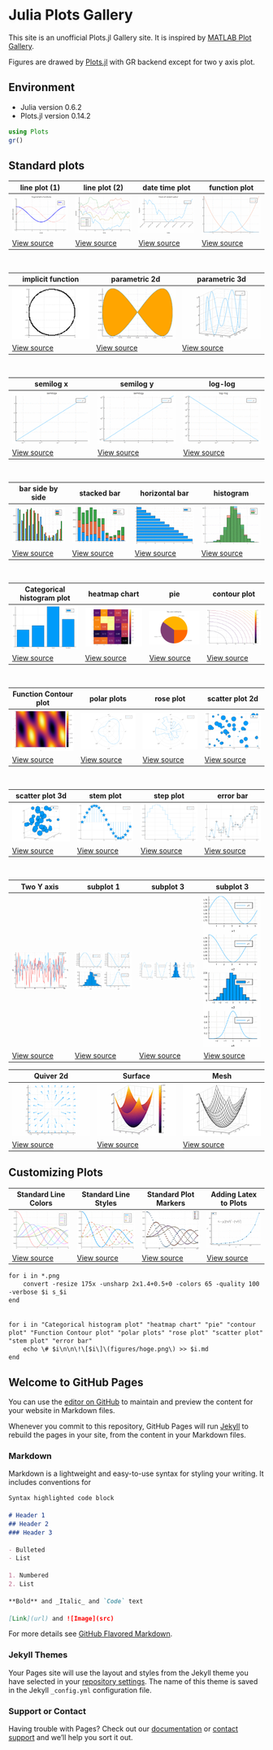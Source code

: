 # Julia Plots Gallery

This site is an unofficial Plots.jl Gallery site. It is inspired by [MATLAB Plot Gallery](https://jp.mathworks.com/products/matlab/plot-gallery.html).

Figures are drawed by [Plots.jl](https://github.com/JuliaPlots/Plots.jl) with GR backend except for two y axis plot.

## Environment
- Julia version 0.6.2
- Plots.jl version 0.14.2

```julia
using Plots
gr()
```

## Standard plots

|line plot (1)| line plot (2)| date time plot | function plot|
| ---- | ---- | ---- | ---- |
| ![s_line_plot1.png](src/figures/s_line_plot1.png) | ![s_line_plot2.png](src/figures/s_line_plot2.png) | ![s_datetime_plot1.png](src/figures/s_datetime_plot1.png) | ![s_function1.png](src/figures/s_function1.png) |
|[View source](src/line_plot1.md)|[View source](src/line_plot2.md)|[View source](src/datetime_plot1.md)|[View source](src/function1.md)|

<br>

|implicit function | parametric 2d | parametric 3d | 
| ---- | ---- | ---- |
| ![s_implicit.png](src/figures/s_implicit.png) | ![s_parametric2d.png](src/figures/s_parametric2d.png) | ![s_parametric3d.png](src/figures/s_parametric3d.png) | 
|[View source](src/implicit.md)|[View source](src/parametric2d.md)|[View source](src/parametric3d.md)|

<br>

| semilog x | semilog y | log-log | 
| ---- | ---- | ---- |
| ![s_semilogx.png](src/figures/s_semilogx.png) | ![s_semilogy.png](src/figures/s_semilogy.png) | ![s_loglog.png](src/figures/s_loglog.png) | 
|[View source](src/semilogx.md)| [View source](src/semilogy.md)| [View source](src/loglog.md)|

<br>

| bar side by side | stacked bar | horizontal bar| histogram |
|----|----|----|----|
| ![s_bardodge.png](src/figures/s_bardodge.png) | ![s_barstacked.png](src/figures/s_barstacked.png) | ![s_barhorizontal.png](src/figures/s_barhorizontal.png)|![histogram.png](src/figures/s_histogram.png) |
| [View source](src/bardodge.md)|[View source](src/barstacked.md)| [View source](src/barhorizontal.md)| [View source](src/histogram.md) |

<br>

| Categorical histogram plot | heatmap chart | pie | contour plot |
|----|----|----|----|
| ![categorical_histogram.png](src/figures/categorical_histogram.png) | ![heatmapchart.png](src/figures/heatmapchart.png) | ![pie.png](src/figures/pie.png) | ![contour.png](src/figures/contour.png) |
| [View source](src/Categoricalhistogramplot.md) | [View source](src/heatmapchart.md) | [View source](src/pie.md) | [View source](src/contourplot.md) |

<br>

| Function Contour plot | polar plots | rose plot | scatter plot 2d |
|----|----|----|----|
| ![fncontour.png](src/figures/fncontour.png) | ![polar.png](src/figures/polar.png) | ![rose.png](src/figures/rose.png) | ![scatter2d.png](src/figures/scatter2d.png) |
| [View source](src/rncontour.md) | [View source](src/polar.md) | [View source](src/rose.md) | [View source](src/scatter2d.md) |

<br>

| scatter plot 3d | stem plot | step plot | error bar |
|----|----|----|----|
| ![scatter3d.png](src/figures/scatter3d.png) | ![stem.png](src/figures/stem.png) | ![step.png](src/figures/step.png) | ![errorbar.png](src/figures/errorbar.png) |
| [View source](src/scatter3d.md) | [View source](src/stem.md) | [View source](src/step.md) | [View source](src/errorbar.md) |

<br>

| Two Y axis | subplot 1 | subplot 3 | subplot 3 |
|----|----|----|----|
| ![twoyaxis.png](src/figures/s_twoyaxis.png) | ![subplot1.png](src/figures/s_subplot1.png) | ![subplot2.png](src/figures/s_subplot2.png) | ![subplot3.png](src/figures/s_subplot3.png) |
| [View source](src/twoyaxis.md) | [View source](src/subplot1.md) | [View source](src/subplot2.md) | [View source](src/subplot3.md) |


| Quiver 2d | Surface | Mesh |
|----|----|----|
| ![quiver2d.png](src/figures/s_quiver2d.png) | ![surface.png](src/figures/s_surface.png) | ![mesh.png](src/figures/s_mesh.png) |
| [View source](src/quiver2d.md) | [View source](src/surface.md) | [View source](src/mesh.md) | 



## Customizing Plots

| Standard Line Colors | Standard Line Styles | Standard Plot Markers | Adding Latex to Plots |
|----|----|----|----|
| ![colorplot.png](src/figures/s_colorplot.png) | ![linestyle.png](src/figures/s_linestyle.png) | ![markertypes.png](src/figures/s_markertypes.png) | ![latex.png](src/figures/s_latex.png) |
| [View source](src/colorplot.md) | [View source](src/linestyle.md) | [View source](src/markertypes.md) | [View source](src/latex.md) |

```fish
for i in *.png
    convert -resize 175x -unsharp 2x1.4+0.5+0 -colors 65 -quality 100 -verbose $i s_$i
end


for i in "Categorical histogram plot" "heatmap chart" "pie" "contour plot" "Function Contour plot" "polar plots" "rose plot" "scatter plot" "stem plot" "error bar"
    echo \# $i\n\n\!\[$i\]\(figures/hoge.png\) >> $i.md
end
```





## Welcome to GitHub Pages
You can use the [editor on GitHub](https://github.com/goropikari/sample/edit/master/index.md) to maintain and preview the content for your website in Markdown files.

Whenever you commit to this repository, GitHub Pages will run [Jekyll](https://jekyllrb.com/) to rebuild the pages in your site, from the content in your Markdown files.

### Markdown

Markdown is a lightweight and easy-to-use syntax for styling your writing. It includes conventions for

```markdown
Syntax highlighted code block

# Header 1
## Header 2
### Header 3

- Bulleted
- List

1. Numbered
2. List

**Bold** and _Italic_ and `Code` text

[Link](url) and ![Image](src)
```

For more details see [GitHub Flavored Markdown](https://guides.github.com/features/mastering-markdown/).

### Jekyll Themes

Your Pages site will use the layout and styles from the Jekyll theme you have selected in your [repository settings](https://github.com/goropikari/sample/settings). The name of this theme is saved in the Jekyll `_config.yml` configuration file.

### Support or Contact

Having trouble with Pages? Check out our [documentation](https://help.github.com/categories/github-pages-basics/) or [contact support](https://github.com/contact) and we’ll help you sort it out.
